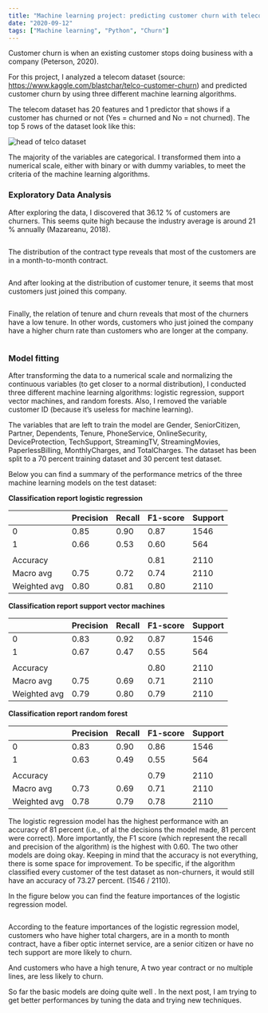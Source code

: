 ```yaml
---
title: "Machine learning project: predicting customer churn with telecom data"
date: "2020-09-12"
tags: ["Machine learning", "Python", "Churn"]
---
```


Customer churn is when an existing customer stops doing business with a company (Peterson, 2020).

For this project, I analyzed a telecom dataset (source: <https://www.kaggle.com/blastchar/telco-customer-churn>) and predicted customer churn by using three
different machine learning algorithms.

The telecom dataset has 20 features and 1 predictor that shows if a customer has churned or not (Yes = churned and No = not churned). The top 5 rows of the dataset look like this:

<img src="{{ site.url {{ site.baseurl }}/images/head_telco.png" alt = "head of telco dataset">

The majority of the variables are categorical. I transformed them into a numerical scale, either with binary or with dummy variables, to meet the criteria of the machine learning algorithms.

### Exploratory Data Analysis
After exploring the data, I discovered that 36.12 % of customers are churners. This seems quite high because the industry average is around 21 % annually (Mazareanu, 2018).

<img src="{{ site.url {{ site.baseurl }}/images/churn-rate.png" alt = "">

The distribution of the contract type reveals that most of the customers are in a month-to-month contract.

<img src="{{ site.url {{ site.baseurl }}/images/contract.png" alt = "">

And after looking at the distribution of customer tenure, it seems that most customers just joined this company.

<img src="{{ site.url {{ site.baseurl }}/images/tenure.png" alt = "">

Finally, the relation of tenure and churn reveals that most of the churners have a low tenure. In other words, customers who just joined the company have a higher churn rate than customers who are longer at the company.

<img src="{{ site.url {{ site.baseurl }}/images/tenure-churn.png" alt = "">

### Model fitting
After transforming the data to a numerical scale and normalizing the continuous variables (to get closer to a normal distribution), I conducted three different machine learning algorithms: logistic regression, support vector machines, and random forests. Also, I removed the variable customer ID (because it’s useless for machine learning).

The variables that are left to train the model are Gender, SeniorCitizen, Partner, Dependents, Tenure, PhoneService, OnlineSecurity, DeviceProtection, TechSupport, StreamingTV, StreamingMovies, PaperlessBilling, MonthlyCharges, and TotalCharges. The dataset has been split to a 70 percent training dataset and 30 percent test dataset.

Below you can find a summary of the performance metrics of the three machine learning models on the test dataset:

**Classification report logistic regression**

|              | Precision | Recall | F1-score | Support |
|--------------|-----------|--------|----------|---------|
| 0            | 0.85      | 0.90   | 0.87     | 1546    |
| 1            | 0.66      | 0.53   | 0.60     | 564     |
|              |           |        |          |         |
| Accuracy     |           |        | 0.81     | 2110    |
| Macro avg    | 0.75      | 0.72   | 0.74     | 2110    |
| Weighted avg | 0.80      | 0.81   | 0.80     | 2110    |



**Classification report support vector machines**


|              | Precision | Recall | F1-score | Support |
|--------------|-----------|--------|----------|---------|
| 0            | 0.83      | 0.92   | 0.87     | 1546    |
| 1            | 0.67      | 0.47   | 0.55     | 564     |
|              |           |        |          |         |
| Accuracy     |           |        | 0.80     | 2110    |
| Macro avg    | 0.75      | 0.69   | 0.71     | 2110    |
| Weighted avg | 0.79      | 0.80   | 0.79     | 2110    |



**Classification report random forest**

|              | Precision | Recall | F1-score | Support |
|--------------|-----------|--------|----------|---------|
| 0            | 0.83      | 0.90   | 0.86     | 1546    |
| 1            | 0.63      | 0.49   | 0.55     | 564     |
|              |           |        |          |         |
| Accuracy     |           |        | 0.79     | 2110    |
| Macro avg    | 0.73      | 0.69   | 0.71     | 2110    |
| Weighted avg | 0.78      | 0.79   | 0.78     | 2110    |

The logistic regression model has the highest performance with an accuracy of 81 percent (i.e., of al the decisions the model made, 81 percent were correct). More importantly, the F1 score (which represent the recall and precision of the algorithm) is the highest with 0.60. The two other models are doing okay. Keeping
in mind that the accuracy is not everything, there is some space for improvement. To be specific, if the algorithm classified every customer of the test dataset as non-churners, it would still have an accuracy of 73.27 percent.
(1546 / 2110).

In the figure below you can find the feature importances of the logistic regression model.

<img src="{{ site.url {{ site.baseurl }}/images/importances-lr.png" alt = "">

According to the feature importances of the logistic regression model, customers who have higher total chargers, are in a month to month contract, have a fiber optic internet service, are a senior citizen or have no tech support are more likely to churn.

And customers who have a high tenure, A two year contract or no multiple lines, are less likely to churn.

So far the basic models are doing quite well . In the next post, I am trying to get better performances by tuning the data and trying new techniques.
